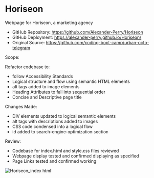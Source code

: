 # Horiseon

Webpage for Horiseon, a marketing agency

* GitHub Repository: https://github.com/Alexander-Perry/Horiseon
* GitHub Deployment: https://alexander-perry.github.io/Horiseon/
* Original Source: https://github.com/coding-boot-camp/urban-octo-telegram

Scope: 

Refactor codebase to:
 * follow Accessibility Standards
 * Logical structure and flow using semantic HTML elements
 * alt tags added to image elements
 * Heading Attributes to fall into sequential order
 * Concise and Descriptive page title

Changes Made: 
* DIV elements updated to logical semantic elements
* alt tags with descriptions added to images
* CSS code condensed into a logical flow
* id added to search-engine-optimization section

Review:
* Codebase for index.html and style.css files reviewed
* Webpage display tested and confirmed displaying as specified 
* Page Links tested and confirmed working

![Horiseon_index html](https://user-images.githubusercontent.com/102524579/169181765-cda796c0-f72c-491c-a874-7b8b8b84010b.png)


